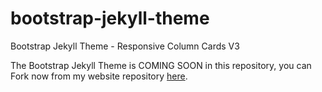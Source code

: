 # bootstrap-jekyll-theme
Bootstrap Jekyll Theme - Responsive Column Cards V3


The Bootstrap Jekyll Theme is COMING SOON in this repository, you can Fork now from my website repository <a href="https://github.com/mohamadrido/blog/tree/gb-pages">here</a>. 
